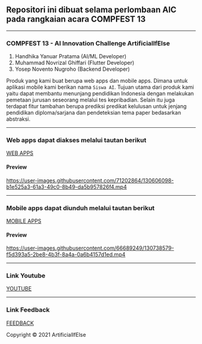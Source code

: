 ## Repositori ini dibuat selama perlombaan AIC pada rangkaian acara COMPFEST 13
---
### COMPFEST 13 - AI Innovation Challenge ArtificialIfElse

1. Handhika Yanuar Pratama (AI/ML Developer)
2. Muhammad Novrizal Ghiffari (Flutter Developer)
3. Yosep Novento Nugroho (Backend Developer)

Produk yang kami buat berupa web apps dan mobile apps. Dimana untuk aplikasi mobile kami berikan nama `Siswa AI`. Tujuan utama dari produk kami yaitu dapat membantu menunjang pendidikan Indonesia dengan melakukan pemetaan jurusan seseorang melalui tes kepribadian. Selain itu juga terdapat fitur tambahan berupa prediksi predikat kelulusan untuk jenjang pendidikan diploma/sarjana dan pendeteksian tema paper bedasarkan abstraksi.

---

### Web apps dapat diakses melalui tautan berikut

[WEB APPS](https://aic-compfest-artificialifelse.as.r.appspot.com)

#### Preview

https://user-images.githubusercontent.com/71202864/130606098-b1e525a3-61a3-49c0-8b49-da5b957826f4.mp4

---
### Mobile apps dapat diunduh melalui tautan berikut

[MOBILE APPS](https://github.com/ArtificialIfElse/AIC-COMPFEST13/raw/main/Product/Siswa%20AI%20v1.1.apk)

#### Preview

https://user-images.githubusercontent.com/66689249/130738579-f5d393a5-2be8-4b3f-8a4a-0a6b4157d1ed.mp4

---
### Link Youtube

[YOUTUBE](https://youtu.be/gxRLh3CFsnQ)

---
### Link Feedback
[FEEDBACK](https://forms.gle/FhRyx6gkFTVx3pTy7)

Copyright © 2021 ArtificialIfElse
